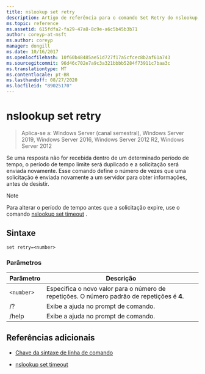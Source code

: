 ```yaml
---
title: nslookup set retry
description: Artigo de referência para o comando Set Retry do nslookup, que define o número de tentativas de obter informações de um servidor especificado.
ms.topic: reference
ms.assetid: 615fdfa2-fa29-47a8-8c9e-a6c5b45b3b71
author: coreyp-at-msft
ms.author: coreyp
manager: dongill
ms.date: 10/16/2017
ms.openlocfilehash: 10f60b48485ae51d727f17a5cfcec8b2af61a743
ms.sourcegitcommit: 96d46c702e7a9c3a321bbbb5284f73911c7baa3c
ms.translationtype: MT
ms.contentlocale: pt-BR
ms.lasthandoff: 08/27/2020
ms.locfileid: "89025170"
---
```

# <a name="nslookup-set-retry"></a>nslookup set retry

> Aplica-se a: Windows Server (canal semestral), Windows Server 2019, Windows Server 2016, Windows Server 2012 R2, Windows Server 2012

Se uma resposta não for recebida dentro de um determinado período de tempo, o período de tempo limite será duplicado e a solicitação será enviada novamente. Esse comando define o número de vezes que uma solicitação é enviada novamente a um servidor para obter informações, antes de desistir.

> [!NOTE]
> Para alterar o período de tempo antes que a solicitação expire, use o comando [nslookup set timeout](nslookup-set-timeout.md) .

## <a name="syntax"></a>Sintaxe

```
set retry=<number>
```

### <a name="parameters"></a>Parâmetros

| Parâmetro | Descrição |
| ---------- | ---------- |
| `<number>` | Especifica o novo valor para o número de repetições. O número padrão de repetições é **4**. |
| /? | Exibe a ajuda no prompt de comando. |
| /help | Exibe a ajuda no prompt de comando. |

## <a name="additional-references"></a>Referências adicionais

- [Chave da sintaxe de linha de comando](command-line-syntax-key.md)

- [nslookup set timeout](nslookup-set-timeout.md)
